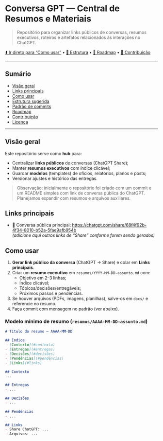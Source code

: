 # Conversa GPT — Central de Resumos e Materiais

> Repositório para organizar links públicos de conversas, resumos executivos, roteiros e artefatos relacionados às interações no ChatGPT.

[⬇️ Ir direto para “Como usar”](#como-usar) • [📁 Estrutura](#estrutura-sugerida) • [🧭 Roadmap](#roadmap) • [🤝 Contribuição](#contribuição)

---

## Sumário
- [Visão geral](#visão-geral)
- [Links principais](#links-principais)
- [Como usar](#como-usar)
- [Estrutura sugerida](#estrutura-sugerida)
- [Padrão de commits](#padrão-de-commits)
- [Roadmap](#roadmap)
- [Contribuição](#contribuição)
- [Licença](#licença)

---

## Visão geral
Este repositório serve como **hub** para:
- Centralizar **links públicos** de conversas (ChatGPT Share);
- Manter **resumos executivos** com índice clicável;
- Guardar **modelos** (templates) de ofícios, relatórios, planos e posts;
- Versionar ajustes e histórico das entregas.

> Observação: inicialmente o repositório foi criado com um commit e um README simples com link de conversa pública do ChatGPT. Planejamos expandir com resumos e arquivos auxiliares. 

## Links principais
- 🔗 Conversa pública principal: https://chatgpt.com/share/68f4f92b-4f34-8010-b52a-5fae9afb954b  
  _(adicione aqui outros links de “Share” conforme forem sendo gerados)_

## Como usar
1. **Gerar link público da conversa** (ChatGPT → Share) e colar em **Links principais**.
2. Criar um **resumo executivo** em `resumos/YYYY-MM-DD-assunto.md` com:
   - Objetivo em 2–3 linhas;
   - Índice clicável;
   - Tópicos/decisões/entregáveis;
   - Próximos passos e pendências.
3. Se houver arquivos (PDFs, imagens, planilhas), salve-os em `docs/` e referencie no resumo.
4. Faça commit com mensagem no padrão (ver abaixo).

### Modelo mínimo de resumo (`resumos/AAAA-MM-DD-assunto.md`)
```md
# Título do resumo — AAAA-MM-DD

## Índice
- [Contexto](#contexto)
- [Entregas](#entregas)
- [Decisões](#decisões)
- [Pendências](#pendências)
- [Links](#links)

## Contexto
...

## Entregas
- ...

## Decisões
- ...

## Pendências
- ...

## Links
- Share ChatGPT: ...
- Arquivos: ...
